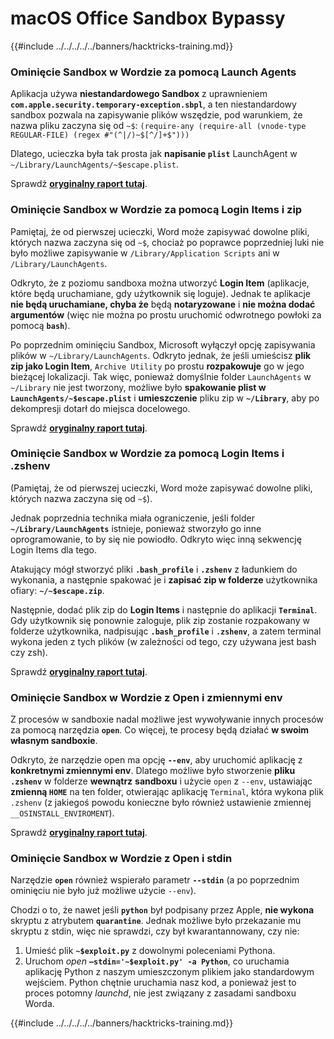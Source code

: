 # macOS Office Sandbox Bypassy

{{#include ../../../../../banners/hacktricks-training.md}}

### Ominięcie Sandbox w Wordzie za pomocą Launch Agents

Aplikacja używa **niestandardowego Sandbox** z uprawnieniem **`com.apple.security.temporary-exception.sbpl`**, a ten niestandardowy sandbox pozwala na zapisywanie plików wszędzie, pod warunkiem, że nazwa pliku zaczyna się od `~$`: `(require-any (require-all (vnode-type REGULAR-FILE) (regex #"(^|/)~$[^/]+$")))`

Dlatego, ucieczka była tak prosta jak **napisanie `plist`** LaunchAgent w `~/Library/LaunchAgents/~$escape.plist`.

Sprawdź [**oryginalny raport tutaj**](https://www.mdsec.co.uk/2018/08/escaping-the-sandbox-microsoft-office-on-macos/).

### Ominięcie Sandbox w Wordzie za pomocą Login Items i zip

Pamiętaj, że od pierwszej ucieczki, Word może zapisywać dowolne pliki, których nazwa zaczyna się od `~$`, chociaż po poprawce poprzedniej luki nie było możliwe zapisywanie w `/Library/Application Scripts` ani w `/Library/LaunchAgents`.

Odkryto, że z poziomu sandboxa można utworzyć **Login Item** (aplikacje, które będą uruchamiane, gdy użytkownik się loguje). Jednak te aplikacje **nie będą uruchamiane, chyba że** będą **notaryzowane** i **nie można dodać argumentów** (więc nie można po prostu uruchomić odwrotnego powłoki za pomocą **`bash`**).

Po poprzednim ominięciu Sandbox, Microsoft wyłączył opcję zapisywania plików w `~/Library/LaunchAgents`. Odkryto jednak, że jeśli umieścisz **plik zip jako Login Item**, `Archive Utility` po prostu **rozpakowuje** go w jego bieżącej lokalizacji. Tak więc, ponieważ domyślnie folder `LaunchAgents` w `~/Library` nie jest tworzony, możliwe było **spakowanie plist w `LaunchAgents/~$escape.plist`** i **umieszczenie** pliku zip w **`~/Library`**, aby po dekompresji dotarł do miejsca docelowego.

Sprawdź [**oryginalny raport tutaj**](https://objective-see.org/blog/blog_0x4B.html).

### Ominięcie Sandbox w Wordzie za pomocą Login Items i .zshenv

(Pamiętaj, że od pierwszej ucieczki, Word może zapisywać dowolne pliki, których nazwa zaczyna się od `~$`).

Jednak poprzednia technika miała ograniczenie, jeśli folder **`~/Library/LaunchAgents`** istnieje, ponieważ stworzyło go inne oprogramowanie, to by się nie powiodło. Odkryto więc inną sekwencję Login Items dla tego.

Atakujący mógł stworzyć pliki **`.bash_profile`** i **`.zshenv`** z ładunkiem do wykonania, a następnie spakować je i **zapisać zip w folderze** użytkownika ofiary: **`~/~$escape.zip`**.

Następnie, dodać plik zip do **Login Items** i następnie do aplikacji **`Terminal`**. Gdy użytkownik się ponownie zaloguje, plik zip zostanie rozpakowany w folderze użytkownika, nadpisując **`.bash_profile`** i **`.zshenv`**, a zatem terminal wykona jeden z tych plików (w zależności od tego, czy używana jest bash czy zsh).

Sprawdź [**oryginalny raport tutaj**](https://desi-jarvis.medium.com/office365-macos-sandbox-escape-fcce4fa4123c).

### Ominięcie Sandbox w Wordzie z Open i zmiennymi env

Z procesów w sandboxie nadal możliwe jest wywoływanie innych procesów za pomocą narzędzia **`open`**. Co więcej, te procesy będą działać **w swoim własnym sandboxie**.

Odkryto, że narzędzie open ma opcję **`--env`**, aby uruchomić aplikację z **konkretnymi zmiennymi env**. Dlatego możliwe było stworzenie **pliku `.zshenv`** w folderze **wewnątrz** **sandboxu** i użycie `open` z `--env`, ustawiając **zmienną `HOME`** na ten folder, otwierając aplikację `Terminal`, która wykona plik `.zshenv` (z jakiegoś powodu konieczne było również ustawienie zmiennej `__OSINSTALL_ENVIROMENT`).

Sprawdź [**oryginalny raport tutaj**](https://perception-point.io/blog/technical-analysis-of-cve-2021-30864/).

### Ominięcie Sandbox w Wordzie z Open i stdin

Narzędzie **`open`** również wspierało parametr **`--stdin`** (a po poprzednim ominięciu nie było już możliwe użycie `--env`).

Chodzi o to, że nawet jeśli **`python`** był podpisany przez Apple, **nie wykona** skryptu z atrybutem **`quarantine`**. Jednak możliwe było przekazanie mu skryptu z stdin, więc nie sprawdzi, czy był kwarantannowany, czy nie:&#x20;

1. Umieść plik **`~$exploit.py`** z dowolnymi poleceniami Pythona.
2. Uruchom _open_ **`–stdin='~$exploit.py' -a Python`**, co uruchamia aplikację Python z naszym umieszczonym plikiem jako standardowym wejściem. Python chętnie uruchamia nasz kod, a ponieważ jest to proces potomny _launchd_, nie jest związany z zasadami sandboxu Worda.

{{#include ../../../../../banners/hacktricks-training.md}}
